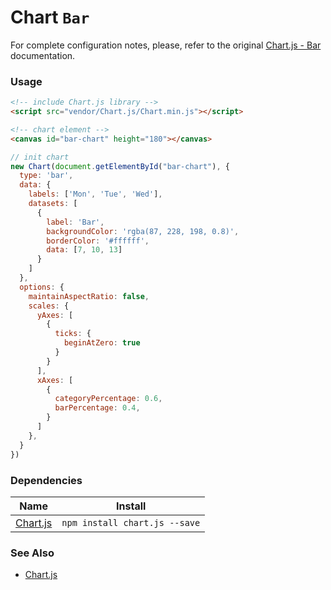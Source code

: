 # Chart `Bar`

For complete configuration notes, please, refer to the original [Chart.js - Bar](http://www.chartjs.org/docs/latest/charts/bar.html) documentation.

<!-- STORY -->

### Usage

```html
<!-- include Chart.js library -->
<script src="vendor/Chart.js/Chart.min.js"></script>

<!-- chart element -->
<canvas id="bar-chart" height="180"></canvas>

```
```js
// init chart
new Chart(document.getElementById("bar-chart"), {
  type: 'bar',
  data: {
    labels: ['Mon', 'Tue', 'Wed'],
    datasets: [
      {
        label: 'Bar',
        backgroundColor: 'rgba(87, 228, 198, 0.8)',
        borderColor: '#ffffff',
        data: [7, 10, 13]
      }
    ]
  },
  options: {
    maintainAspectRatio: false,
    scales: {
      yAxes: [
        {
          ticks: {
            beginAtZero: true
          }
        }
      ],
      xAxes: [
        {
          categoryPercentage: 0.6,
          barPercentage: 0.4,
        }
      ]
    },
  }
})
```

### Dependencies

| Name        | Install    |
|-------------|---------|
| [Chart.js](http://www.chartjs.org/) | `npm install chart.js --save` |


### See Also
- [Chart.js](http://www.chartjs.org/)
